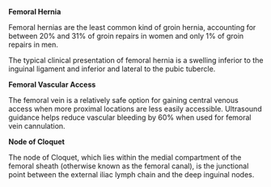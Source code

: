 **Femoral Hernia**

Femoral hernias are the least common kind of groin hernia, accounting for between 20% and 31% of groin repairs in women and only 1% of groin repairs in men.

The typical clinical presentation of femoral hernia is a swelling inferior to the inguinal ligament and inferior and lateral to the pubic tubercle.

**Femoral Vascular Access**

The femoral vein is a relatively safe option for gaining central venous access when more proximal locations are less easily accessible. Ultrasound guidance helps reduce vascular bleeding by 60% when used for femoral vein cannulation.

**Node of Cloquet**

The node of Cloquet, which lies within the medial compartment of the femoral sheath (otherwise known as the femoral canal), is the junctional point between the external iliac lymph chain and the deep inguinal nodes.